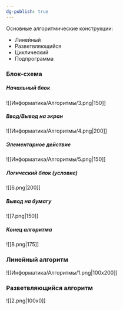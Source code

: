```yaml
---
dg-publish: true
---
```

Основные алгоритмические конструкции:
- Линейный
- Разветвляющийся
- Циклический
- Подпрограмма
### Блок-схема
##### Начальный блок
![[Информатика/Алгоритмы/3.png|150]]
##### Ввод/Вывод на экран
 ![[Информатика/Алгоритмы/4.png|200]]
##### Элементарное действие
 ![[Информатика/Алгоритмы/5.png|150]] 
 
##### Логический блок (условие)
 ![[6.png|200]]
##### Вывод на бумагу
![[7.png|150]]
##### Конец алгоритма
![[8.png|175]]
### Линейный алгоритм
![[Информатика/Алгоритмы/1.png|100x200]]

### Разветвляющийся алгоритм
![[2.png|100x0]]
